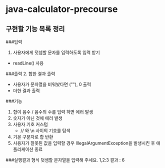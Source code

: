 # java-calculator-precourse

## 구현할 기능 목록 정리

###입력
1. 사용자에게 덧셈할 문자를 입력하도록 입력 받기
- readLine() 사용

###출력
2. 합한 결과 출력
- 사용자가 문자열을 비워놨다면 (""), 0 출력
- 더한 결과 출력

###기능
1. 합이 음수 / 음수의 수를 입력 하면 에러 발생
2. 숫자가 아닌 것에 에러 발생
3. 사용자 기호 커스텀
   - // 와 \n 사이의 기호를 탐색
4. 기본 구분자로 합 반환
5. 사용자가 잘못된 값을 입력할 경우 IllegalArgumentException을 발생시킨 후 애플리케이션 종료

###실행결과 형식
덧셈할 문자열을 입력해 주세요.
1,2:3
결과 : 6
